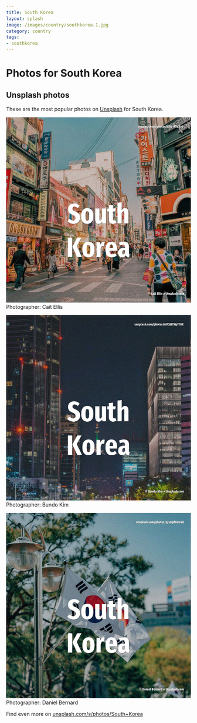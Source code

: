 ```yaml
---
title: South Korea
layout: splash
image: /images/country/southkorea.1.jpg
category: country
tags:
- southkorea
---
```

# Photos for South Korea
 
## Unsplash photos
These are the most popular photos on [Unsplash](https://unsplash.com) for South Korea.
 
![South Korea](/images/country/southkorea.1.jpg)
Photographer:  Cait Ellis
 
![South Korea](/images/country/southkorea.2.jpg)
Photographer:  Bundo Kim
 
![South Korea](/images/country/southkorea.3.jpg)
Photographer:  Daniel Bernard
 
Find even more on [unsplash.com/s/photos/South+Korea](https://unsplash.com/s/photos/South+Korea)
 
